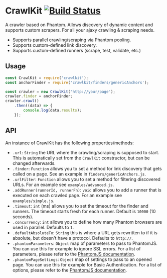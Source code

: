 # CrawlKit [![Build Status](https://travis-ci.org/crawlkit/crawlkit.svg)](https://travis-ci.org/crawlkit/crawlkit)

A crawler based on Phantom. Allows discovery of dynamic content and supports custom scrapers. For all your ajaxy crawling & scraping needs.

* Supports parallel crawling/scraping via Phantom pooling.
* Supports custom-defined link discovery.
* Supports custom-defined runners (scrape, test, validate, etc.)

## Usage
```javascript
const CrawlKit = require('crawlkit');
const anchorFinder = require('crawlkit/finders/genericAnchors');

const crawler = new CrawlKit('http://your/page');
crawler.finder = anchorFinder;
crawler.crawl()
    .then((data) => {
        console.log(data.results);
    });
```

## API
An instance of CrawlKit has the following properties/methods:

* `.url`: `String` the URL where the crawling/scraping is supposed to start. This is automatically set from the `CrawlKit` constructor, but can be changed afterwards.
* `.finder`: `Function` allows you to set a method for link discovery that gets called on a page. See an example in `finders/genericAnchors.js`.
* `.urlFilter`: `Function` allows you to set a method for filtering discovered URLs. For an example see `examples/advanced.js`.
* `.addRunner(runnerId, runnerFn)`: `void` allows you to add a runner that is executed on each crawled page. For an example see `examples/simple.js`.
* `.timeout`: `int` (ms) allows you to set the timeout for the finder and runners. The timeout starts fresh for each runner. Default is `10000` (10 seconds).
* `.concurrency`: `int` allows you to define how many Phantom browsers are used in parallel. Defaults to `1`.
* `.defaultAbsoluteTo`: `String` this is where a URL gets rewritten to if it is absolute, but doesn't have a protocol. Defaults to `http://`.
* `.phantomParameters`: `Object` map of parameters to pass to PhantomJS. You can use this for example to ignore SSL errors. For a list of parameters, please refer to the [PhantomJS documentation](http://phantomjs.org/api/command-line.html).
* `.phantomPageSettings`: `Object` map of settings to pass to an opened page. You can use this for example for Basic Authentication. For a list of options, please refer to the [PhantomJS documentation](http://phantomjs.org/api/webpage/property/settings.html).
